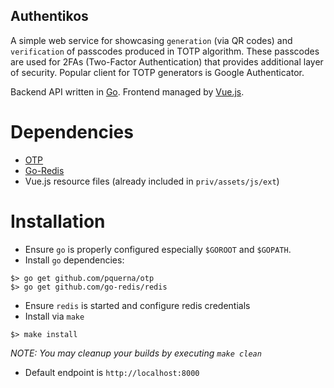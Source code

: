Authentikos
-----------

A simple web service for showcasing `generation` (via QR codes) and `verification`
of passcodes produced in TOTP algorithm. These passcodes are used for 2FAs
(Two-Factor Authentication) that provides additional layer of security. Popular
client for TOTP generators is Google Authenticator.

Backend API written in [Go](https://golang.org/).
Frontend managed by [Vue.js](https://vuejs.org/v2/guide/#Getting-Started).


# Dependencies

* [OTP](https://github.com/pquerna/otp)
* [Go-Redis](https://github.com/go-redis/redis)
* Vue.js resource files (already included in `priv/assets/js/ext`)


# Installation

- Ensure `go` is properly configured especially `$GOROOT` and `$GOPATH`.
- Install `go` dependencies:

```
$> go get github.com/pquerna/otp
$> go get github.com/go-redis/redis
```

- Ensure `redis` is started and configure redis credentials
- Install via `make`

```
$> make install
```

*NOTE: You may cleanup your builds by executing `make clean`*

- Default endpoint is `http://localhost:8000`
